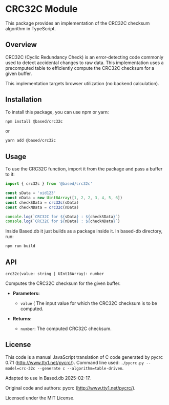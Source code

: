 # CRC32C Module

This package provides an implementation of the CRC32C checksum algorithm in TypeScript.

## Overview

CRC32C (Cyclic Redundancy Check) is an error-detecting code commonly used to detect accidental changes to raw data. This implementation uses a precomputed table to efficiently compute the CRC32C checksum for a given buffer.

This implementation targets browser utilization (no backend calculation).

## Installation

To install this package, you can use npm or yarn:

```sh
npm install @based/crc32c
```

or

```sh
yarn add @based/crc32c
```

## Usage

To use the CRC32C function, import it from the package and pass a buffer to it:

```typescript
import { crc32c } from '@based/crc32c'

const sData = 'oid123'
const nData = new Uint8Array([1, 2, 2, 3, 4, 5, 6])
const checkSData = crc32c(sData)
const checkNData = crc32c(nData)

console.log(`CRC32C for ${sData} : ${checkSData}`)
console.log(`CRC32C for ${nData} : ${checkNData}`)
```

Inside Based.db it just builds as a package inside it.
In based-db directory, run:

```sh
npm run build
```

## API

`crc32c(value: string | UInt16Array): number`

Computes the CRC32C checksum for the given buffer.

- **Parameters:**

  - `value` ( The input value for which the CRC32C checksum is to be computed.

- **Returns:**
  - `number`: The computed CRC32C checksum.

## License

This code is a manual JavaScript translation of C code generated by pycrc 0.7.1 (http://www.tty1.net/pycrc/). Command line used: `./pycrc.py --model=crc-32c --generate c --algorithm=table-driven`.

Adapted to use in Based.db 2025-02-17.

Original code and authors: pycrc (http://www.tty1.net/pycrc/).

Licensed under the MIT License.
